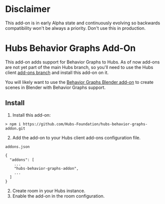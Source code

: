 # Disclaimer
This add-on is in early Alpha state and continuously evolving so backwards compatibility won't be always a priority. Don't use this in production.

# Hubs Behavior Graphs Add-On
This add-on adds support for Behavior Graphs to Hubs. As of now add-ons are not yet part of the main Hubs branch, so you'll need to use the Hubs client [add-ons branch](https://github.com/Hubs-Foundation/hubs/tree/addons) and install this add-on on it.

You will likely want to use the [Behavior Graphs Blender add-on](https://github.com/Hubs-Foundation/blender-gltf-behavior-graph/) to create scenes in Blender with Behavior Graphs support.

## Install
1. Install this add-on:
```
> npm i https://github.com/Hubs-Foundation/hubs-behavior-graphs-addon.git
```
2. Add the add-on to your Hubs client add-ons configuration file.

`addons.json`
```
{
  "addons": [
    ...
    "hubs-behavior-graphs-addon", 
    ...
  ]
}

```
2. Create room in your Hubs instance.
3. Enable the add-on in the room configuration.
